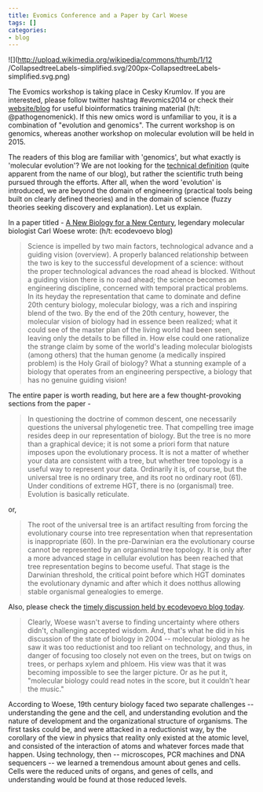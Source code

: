 ```yaml
---
title: Evomics Conference and a Paper by Carl Woese
tags: []
categories:
- blog
---
```

![](http://upload.wikimedia.org/wikipedia/commons/thumb/1/12
/CollapsedtreeLabels-simplified.svg/200px-CollapsedtreeLabels-
simplified.svg.png)
<!--more-->

The Evomics workshop is taking place in Cesky Krumlov. If you are interested,
please follow twitter hashtag #evomics2014 or check their
[website/blog](http://evomics.org/blog) for useful bioinformatics training
material (h/t: @pathogenomenick). If this new omics word is unfamiliar to you,
it is a combination of "evolution and genomics". The current workshop is on
genomics, whereas another workshop on molecular evolution will be held in
2015.

The readers of this blog are familiar with 'genomics', but what exactly is
'molecular evolution'? We are not looking for the [technical
definition](http://en.wikipedia.org/wiki/Molecular_evolution) (quite apparent
from the name of our blog), but rather the scientific truth being pursued
through the efforts. After all, when the word 'evolution' is introduced, we
are beyond the domain of engineering (practical tools being built on clearly
defined theories) and in the domain of science (fuzzy theories seeking
discovery and explanation). Let us explain.

In a paper titled - [A New Biology for a New
Century](http://mmbr.asm.org/content/68/2/173.full), legendary molecular
biologist Carl Woese wrote: (h/t: ecodevoevo blog)

> Science is impelled by two main factors, technological advance and a guiding
vision (overview). A properly balanced relationship between the two is key to
the successful development of a science: without the proper technological
advances the road ahead is blocked. Without a guiding vision there is no road
ahead; the science becomes an engineering discipline, concerned with temporal
practical problems. In its heyday the representation that came to dominate and
define 20th century biology, molecular biology, was a rich and inspiring blend
of the two. By the end of the 20th century, however, the molecular vision of
biology had in essence been realized; what it could see of the master plan of
the living world had been seen, leaving only the details to be filled in. How
else could one rationalize the strange claim by some of the world's leading
molecular biologists (among others) that the human genome (a medically
inspired problem) is the Holy Grail of biology? What a stunning example of a
biology that operates from an engineering perspective, a biology that has no
genuine guiding vision!

The entire paper is worth reading, but here are a few thought-provoking
sections from the paper -

> In questioning the doctrine of common descent, one necessarily questions the
universal phylogenetic tree. That compelling tree image resides deep in our
representation of biology. But the tree is no more than a graphical device; it
is not some a priori form that nature imposes upon the evolutionary process.
It is not a matter of whether your data are consistent with a tree, but
whether tree topology is a useful way to represent your data. Ordinarily it
is, of course, but the universal tree is no ordinary tree, and its root no
ordinary root (61). Under conditions of extreme HGT, there is no (organismal)
tree. Evolution is basically reticulate.

or,

> The root of the universal tree is an artifact resulting from forcing the
evolutionary course into tree representation when that representation is
inappropriate (60). In the pre-Darwinian era the evolutionary course cannot be
represented by an organismal tree topology. It is only after a more advanced
stage in cellular evolution has been reached that tree representation begins
to become useful. That stage is the Darwinian threshold, the critical point
before which HGT dominates the evolutionary dynamic and after which it does
notthus allowing stable organismal genealogies to emerge.

Also, please check the [timely discussion held by ecodevoevo blog
today](http://ecodevoevo.blogspot.com/2014/01/not-procrustean-science.html).

> Clearly, Woese wasn't averse to finding uncertainty where others didn't,
challenging accepted wisdom. And, that's what he did in his discussion of the
state of biology in 2004 -- molecular biology as he saw it was too
reductionist and too reliant on technology, and thus, in danger of focusing
too closely not even on the trees, but on twigs on trees, or perhaps xylem and
phloem. His view was that it was becoming impossible to see the larger
picture. Or as he put it, "molecular biology could read notes in the score,
but it couldn't hear the music."

According to Woese, 19th century biology faced two separate challenges --
understanding the gene and the cell, and understanding evolution and the
nature of development and the organizational structure of organisms. The first
tasks could be, and were attacked in a reductionist way, by the corollary of
the view in physics that reality only existed at the atomic level, and
consisted of the interaction of atoms and whatever forces made that happen.
Using technology, then -- microscopes, PCR machines and DNA sequencers -- we
learned a tremendous amount about genes and cells. Cells were the reduced
units of organs, and genes of cells, and understanding would be found at those
reduced levels.

